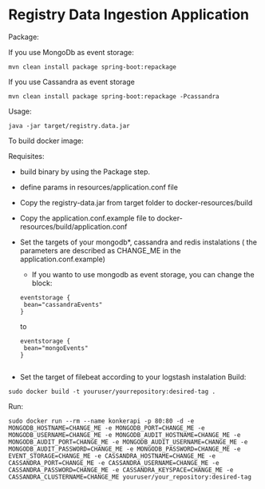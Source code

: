 # Registry Data Ingestion Application

Package:

If you use MongoDb as event storage:

```
mvn clean install package spring-boot:repackage
```

If you use Cassandra as event storage
```
mvn clean install package spring-boot:repackage -Pcassandra
```

Usage:
```
java -jar target/registry.data.jar
```


To build docker image:

Requisites:
 - build binary by using the Package step.
 - define params in resources/application.conf file


 - Copy the registry-data.jar from target folder to docker-resources/build
 - Copy the application.conf.example file to docker-resources/build/application.conf
 - Set the targets of your mongodb*, cassandra and redis instalations ( the parameters are described as CHANGE_ME in the application.conf.example)
   * If you wanto to use mongodb as event storage, you can change the block:
   ```
   eventstorage {
    bean="cassandraEvents"
   }
   ```
   to 
   ```
   eventstorage {
    bean="mongoEvents"
   }
   ```
   ```
 - Set the target of filebeat according to your logstash instalation
Build:
```
sudo docker build -t youruser/yourrepository:desired-tag .
```
Run:
```
sudo docker run --rm --name konkerapi -p 80:80 -d -e MONGODB_HOSTNAME=CHANGE_ME -e MONGODB_PORT=CHANGE_ME -e MONGODB_USERNAME=CHANGE_ME -e MONGODB_AUDIT_HOSTNAME=CHANGE_ME -e MONGODB_AUDIT_PORT=CHANGE_ME -e MONGODB_AUDIT_USERNAME=CHANGE_ME -e MONGODB_AUDIT_PASSWORD=CHANGE_ME -e MONGODB_PASSWORD=CHANGE_ME -e EVENT_STORAGE=CHANGE_ME -e CASSANDRA_HOSTNAME=CHANGE_ME -e CASSANDRA_PORT=CHANGE_ME -e CASSANDRA_USERNAME=CHANGE_ME -e CASSANDRA_PASSWORD=CHANGE_ME -e CASSANDRA_KEYSPACE=CHANGE_ME -e CASSANDRA_CLUSTERNAME=CHANGE_ME youruser/your_repository:desired-tag